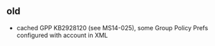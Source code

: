 ## old
- cached GPP KB2928120 (see MS14-025), some Group Policy Prefs configured with account in XML
